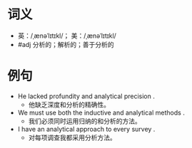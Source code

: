 # 词义
- 英：/ˌænəˈlɪtɪkl/； 美：/ˌænəˈlɪtɪkl/
- #adj 分析的；解析的；善于分析的
# 例句
- He lacked profundity and analytical precision .
	- 他缺乏深度和分析的精确性。
- We must use both the inductive and analytical methods .
	- 我们必须同时运用归纳的和分析的方法。
- I have an analytical approach to every survey .
	- 对每项调查我都采用分析方法。
